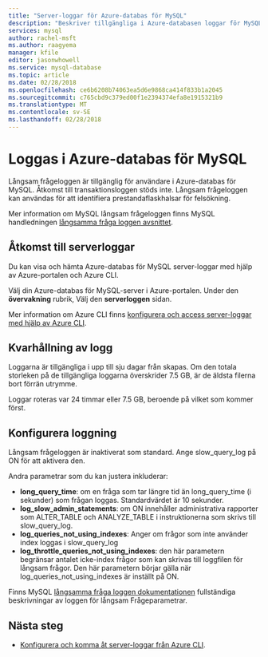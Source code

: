 ```yaml
---
title: "Server-loggar för Azure-databas för MySQL"
description: "Beskriver tillgängliga i Azure-databasen loggar för MySQL och tillgängliga parametrar för att aktivera olika loggningsnivåer."
services: mysql
author: rachel-msft
ms.author: raagyema
manager: kfile
editor: jasonwhowell
ms.service: mysql-database
ms.topic: article
ms.date: 02/28/2018
ms.openlocfilehash: ce6b6208b74063ea5d6e9868ca414f833b1a2045
ms.sourcegitcommit: c765cbd9c379ed00f1e2394374efa8e1915321b9
ms.translationtype: MT
ms.contentlocale: sv-SE
ms.lasthandoff: 02/28/2018
---
```

# <a name="server-logs-in-azure-database-for-mysql"></a>Loggas i Azure-databas för MySQL
Långsam frågeloggen är tillgänglig för användare i Azure-databas för MySQL. Åtkomst till transaktionsloggen stöds inte. Långsam frågeloggen kan användas för att identifiera prestandaflaskhalsar för felsökning. 

Mer information om MySQL långsam frågeloggen finns MySQL handledningen [långsamma fråga loggen avsnittet](https://dev.mysql.com/doc/refman/5.7/en/slow-query-log.html).

## <a name="access-server-logs"></a>Åtkomst till serverloggar
Du kan visa och hämta Azure-databas för MySQL server-loggar med hjälp av Azure-portalen och Azure CLI.

Välj din Azure-databas för MySQL-server i Azure-portalen. Under den **övervakning** rubrik, Välj den **serverloggen** sidan.

Mer information om Azure CLI finns [konfigurera och access server-loggar med hjälp av Azure CLI](howto-configure-server-logs-in-cli.md).

## <a name="log-retention"></a>Kvarhållning av logg
Loggarna är tillgängliga i upp till sju dagar från skapas. Om den totala storleken på de tillgängliga loggarna överskrider 7.5 GB, är de äldsta filerna bort förrän utrymme. 

Loggar roteras var 24 timmar eller 7.5 GB, beroende på vilket som kommer först.


## <a name="configure-logging"></a>Konfigurera loggning 
Långsam frågeloggen är inaktiverat som standard. Ange slow_query_log på ON för att aktivera den.

Andra parametrar som du kan justera inkluderar:

- **long_query_time**: om en fråga som tar längre tid än long_query_time (i sekunder) som frågan loggas. Standardvärdet är 10 sekunder.
- **log_slow_admin_statements**: om ON innehåller administrativa rapporter som ALTER_TABLE och ANALYZE_TABLE i instruktionerna som skrivs till slow_query_log.
- **log_queries_not_using_indexes**: Anger om frågor som inte använder index loggas i slow_query_log
- **log_throttle_queries_not_using_indexes**: den här parametern begränsar antalet icke-index frågor som kan skrivas till loggfilen för långsam frågor. Den här parametern börjar gälla när log_queries_not_using_indexes är inställt på ON.

Finns MySQL [långsamma fråga loggen dokumentationen](https://dev.mysql.com/doc/refman/5.7/en/slow-query-log.html) fullständiga beskrivningar av loggen för långsam Frågeparametrar.

## <a name="next-steps"></a>Nästa steg
- [Konfigurera och komma åt server-loggar från Azure CLI](howto-configure-server-logs-in-cli.md).
